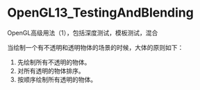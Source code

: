 # OpenGL13_TestingAndBlending
OpenGL高级用法（1），包括深度测试，模板测试，混合

当绘制一个有不透明和透明物体的场景的时候，大体的原则如下：
1. 先绘制所有不透明的物体。
2. 对所有透明的物体排序。
3. 按顺序绘制所有透明的物体。
